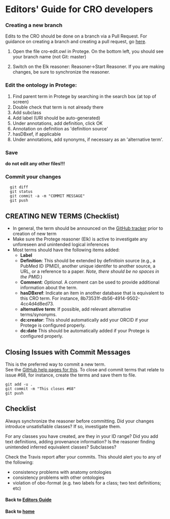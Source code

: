 # Editors' Guide for CRO developers

### Creating a new branch

Edits to the CRO should be done on a branch via a Pull Request. For guidance on creating a branch and creating a pull request, go [here](https://data2health.github.io/contributor-role-ontology/pages/editorsguide/pullrequest.html).

1. Open the file cro-edit.owl in Protege. On the bottom left, you should see your branch name (not Git: master)

2. Switch on the Elk reasoner: Reasoner->Start Reasoner. If you are making changes, be sure to synchronize the reasoner.

### Edit the ontology in Protege:

1. Find parent term in Protege by searching in the search box (at top of screen)
1. Double check that term is not already there
1. Add subclass
1. Add label (URI should be auto-generated)
1. Under annotations, add definition, click OK
1. Annotation on definition as 'definition source'
1. hasDBxef, if applicable
1. Under annotations, add synonyms, if necessary as an 'alternative term'.

### Save

**do not edit any other files!!!**

### Commit your changes

~~~
  git diff
  git status
  git commit -a -m "COMMIT MESSAGE"
  git push
~~~

## CREATING NEW TERMS (Checklist)

* In general, the term should be announced on the [GitHub tracker](https://github.com/data2health/contributor-role-ontology/issues) prior to creation of new term
* Make sure the Protege reasoner (Elk) is active to investigate any unforeseen and unintended logical inferences
* Most terms should have the following items added:
  * **Label**  
  * **Definition**: This should be extended by definitioin source (e.g., a PubMed ID (PMID), another unique identifer to another source, a URL, or a reference to a paper. _Note, there should be no spaces in the PMID._)  
  * **Comment**: _Optional._ A comment can be used to provide additional information about the term.  
  * **hasDBxref**: Indicate an item in another database that is equivalent to this CRO term. For instance, 8b73531f-db56-4914-9502-4cc4d4d8ed73. 
  * **alternative term**: If possible, add relevant alternative terms/synonyms.
  * **dc:creator**: This should automatically add your ORCID if your Protege is configured properly.
  * **dc:date** This should be automatically added if your Protege is configured properly.

## Closing Issues with Commit Messages
This is the preferred way to commit a new term.  
See the [GitHub help pages for this](https://help.github.com/articles/closing-issues-via-commit-messages/).
To close and commit terms that relate to issue #68, for instance, create the terms and save them to file.
~~~
git add -u .
git commit -m "This closes #68"  
git push
~~~

## Checklist

Always synchronize the reasoner before committing. Did your changes
introduce unsatisfiable classes? If so, investigate them.

For any classes you have created, are they in your ID range? Did you
add text definitions, adding provenance information? Is the reasoner finding unintended inferred equivalent classes? Subclasses?

Check the Travis report after your commits. This should alert you to
any of the following:

 * consistency problems with anatomy ontologies
 * consistency problems with other ontologies
 * violation of obo-format (e.g. two labels for a class; two text
   definitions; etc)

#### Back to [Editors Guide](https://data2health.github.io/contributor-role-ontology/pages/editors.html)
#### Back to [home](https://data2health.github.io/contributor-role-ontology/)
